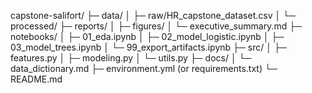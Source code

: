 capstone-salifort/
├─ data/
│  ├─ raw/HR_capstone_dataset.csv
│  └─ processed/
├─ reports/
│  ├─ figures/
│  └─ executive_summary.md
├─ notebooks/
│  ├─ 01_eda.ipynb
│  ├─ 02_model_logistic.ipynb
│  ├─ 03_model_trees.ipynb
│  └─ 99_export_artifacts.ipynb
├─ src/
│  ├─ features.py
│  ├─ modeling.py
│  └─ utils.py
├─ docs/
│  └─ data_dictionary.md
├─ environment.yml (or requirements.txt)
└─ README.md

